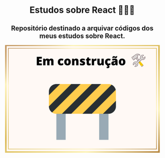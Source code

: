 <h1 align="center"> Estudos sobre React 👩🏽‍💻 </h1>

<h2 align="center">Repositório destinado a arquivar códigos dos meus estudos sobre React. </h2> 

<p align="center">
 <img width="600" src="./em-construcao.png">
</p>
